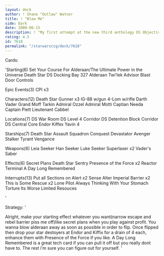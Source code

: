 ```yaml
---
layout: deck
author: ! Shane "Outlaw" Watner
title: ! "Blow Me"
side: Dark
date: 2000-06-15
description: ! "My first attempt at the new third anthology DS Objective."
rating: 4.5
id: 7618
permalink: "/starwarsccg/deck/7618"
---
```

Cards: 

'Starting(6)
Set Your Course For Alderaan/The Ultimate Power in the Universe
Death Star
DS Docking Bay 327
Alderaan
Twi'lek Advisor
Blast Door Controls

Epic Events(3)
CPI x3

Characters(12)
Death Star Gunner x3
IG-88 w/gun
4-Lom w/rifle
Darth Vader
Grand Moff Tarkin
Admiral Ozzel
Admiral Motti
Captian Needa
Captain Piett
Lieutenant Cabbel

Locations(7)
DS War Room
DS Level 4 Corridor
DS Detention Block Corridor
DS Central Core
Endor
Kiffex
Yavin 4

Starships(7)
Death Star Assault Squadron
Conquest
Devastator
Avenger
Stalker
Tyrant
Vengance

Weapons(6)
Leia Seeker
Han Seeker
Luke Seeker
Superlaser x2
Vader's Saber

Effects(6)
Secret Plans
Death Star Sentry
Presence of the Force x2
Reactor Terminal
A Day Long Remembered

Interrupts(13)
Put all Sections on Alert x2
Sense
Alter
Imperial Barrier x2
This is Some Rescue x2
Lone Pilot
Always Thinking With Your Stomach
Torture
Its Worse
Limited Resouces

'

Strategy: '

Alright, make your starting effect whatever you want(narrow escape and rebel barrier piss me off)like secret plans when you play against profit.  You wanna blow alderaan away as soon as possible in order to flip.  Once flipped then drop your star destoyers at Endor and Kiffix for a drain of 4 each, enhance them with Presence of the Force if you like. A Day Long Remembered is a great tech card if you can pull it off but you really dont have to. The rest i'm sure you can figure out for yourself. '

